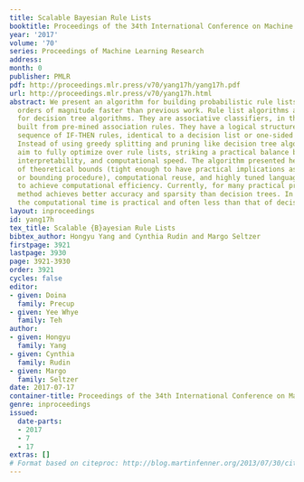 ```yaml
---
title: Scalable Bayesian Rule Lists
booktitle: Proceedings of the 34th International Conference on Machine Learning
year: '2017'
volume: '70'
series: Proceedings of Machine Learning Research
address: 
month: 0
publisher: PMLR
pdf: http://proceedings.mlr.press/v70/yang17h/yang17h.pdf
url: http://proceedings.mlr.press/v70/yang17h.html
abstract: We present an algorithm for building probabilistic rule lists that is two
  orders of magnitude faster than previous work. Rule list algorithms are competitors
  for decision tree algorithms. They are associative classifiers, in that they are
  built from pre-mined association rules. They have a logical structure that is a
  sequence of IF-THEN rules, identical to a decision list or one-sided decision tree.
  Instead of using greedy splitting and pruning like decision tree algorithms, we
  aim to fully optimize over rule lists, striking a practical balance between accuracy,
  interpretability, and computational speed. The algorithm presented here uses a mixture
  of theoretical bounds (tight enough to have practical implications as a screening
  or bounding procedure), computational reuse, and highly tuned language libraries
  to achieve computational efficiency. Currently, for many practical problems, this
  method achieves better accuracy and sparsity than decision trees. In many cases,
  the computational time is practical and often less than that of decision trees.
layout: inproceedings
id: yang17h
tex_title: Scalable {B}ayesian Rule Lists
bibtex_author: Hongyu Yang and Cynthia Rudin and Margo Seltzer
firstpage: 3921
lastpage: 3930
page: 3921-3930
order: 3921
cycles: false
editor:
- given: Doina
  family: Precup
- given: Yee Whye
  family: Teh
author:
- given: Hongyu
  family: Yang
- given: Cynthia
  family: Rudin
- given: Margo
  family: Seltzer
date: 2017-07-17
container-title: Proceedings of the 34th International Conference on Machine Learning
genre: inproceedings
issued:
  date-parts:
  - 2017
  - 7
  - 17
extras: []
# Format based on citeproc: http://blog.martinfenner.org/2013/07/30/citeproc-yaml-for-bibliographies/
---
```


